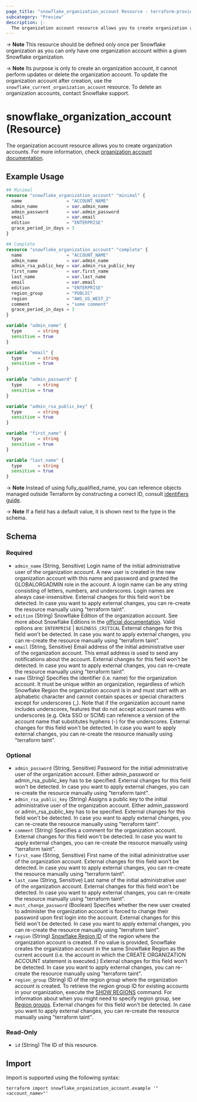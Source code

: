 ```yaml
---
page_title: "snowflake_organization_account Resource - terraform-provider-snowflake"
subcategory: "Preview"
description: |-
  The organization account resource allows you to create organization accounts. For more information, check organization account documentation https://docs.snowflake.com/en/user-guide/organizations-manage-accounts.
---
```


-> **Note** This resource should be defined only once per Snowflake organization as you can only have one organization account within a given Snowflake organization.

-> **Note** Its purpose is only to create an organization account, it cannot perform updates or delete the organization account. To update the organization account after creation, use the `snowflake_current_organization_account` resource. To delete an organization accounts, contact Snowflake support.

# snowflake_organization_account (Resource)

The organization account resource allows you to create organization accounts. For more information, check [organization account documentation](https://docs.snowflake.com/en/user-guide/organizations-manage-accounts).

## Example Usage

```terraform
## Minimal
resource "snowflake_organization_account" "minimal" {
  name                 = "ACCOUNT_NAME"
  admin_name           = var.admin_name
  admin_password       = var.admin_password
  email                = var.email
  edition              = "ENTERPRISE"
  grace_period_in_days = 3
}

## Complete
resource "snowflake_organization_account" "complete" {
  name                 = "ACCOUNT_NAME"
  admin_name           = var.admin_name
  admin_rsa_public_key = var.admin_rsa_public_key
  first_name           = var.first_name
  last_name            = var.last_name
  email                = var.email
  edition              = "ENTERPRISE"
  region_group         = "PUBLIC"
  region               = "AWS_US_WEST_2"
  comment              = "some comment"
  grace_period_in_days = 3
}

variable "admin_name" {
  type      = string
  sensitive = true
}

variable "email" {
  type      = string
  sensitive = true
}

variable "admin_password" {
  type      = string
  sensitive = true
}

variable "admin_rsa_public_key" {
  type      = string
  sensitive = true
}

variable "first_name" {
  type      = string
  sensitive = true
}

variable "last_name" {
  type      = string
  sensitive = true
}
```
-> **Note** Instead of using fully_qualified_name, you can reference objects managed outside Terraform by constructing a correct ID, consult [identifiers guide](../guides/identifiers_rework_design_decisions#new-computed-fully-qualified-name-field-in-resources).
<!-- TODO(SNOW-1634854): include an example showing both methods-->

-> **Note** If a field has a default value, it is shown next to the type in the schema.

<!-- schema generated by tfplugindocs -->
## Schema

### Required

- `admin_name` (String, Sensitive) Login name of the initial administrative user of the organization account. A new user is created in the new organization account with this name and password and granted the GLOBALORGADMIN role in the account. A login name can be any string consisting of letters, numbers, and underscores. Login names are always case-insensitive. External changes for this field won't be detected. In case you want to apply external changes, you can re-create the resource manually using "terraform taint".
- `edition` (String) Snowflake Edition of the organization account. See more about Snowflake Editions in the [official documentation](https://docs.snowflake.com/en/user-guide/intro-editions). Valid options are: `ENTERPRISE` | `BUSINESS_CRITICAL` External changes for this field won't be detected. In case you want to apply external changes, you can re-create the resource manually using "terraform taint".
- `email` (String, Sensitive) Email address of the initial administrative user of the organization account. This email address is used to send any notifications about the account. External changes for this field won't be detected. In case you want to apply external changes, you can re-create the resource manually using "terraform taint".
- `name` (String) Specifies the identifier (i.e. name) for the organization account. It must be unique within an organization, regardless of which Snowflake Region the organization account is in and must start with an alphabetic character and cannot contain spaces or special characters except for underscores (_). Note that if the organization account name includes underscores, features that do not accept account names with underscores (e.g. Okta SSO or SCIM) can reference a version of the account name that substitutes hyphens (-) for the underscores. External changes for this field won't be detected. In case you want to apply external changes, you can re-create the resource manually using "terraform taint".

### Optional

- `admin_password` (String, Sensitive) Password for the initial administrative user of the organization account. Either admin_password or admin_rsa_public_key has to be specified. External changes for this field won't be detected. In case you want to apply external changes, you can re-create the resource manually using "terraform taint".
- `admin_rsa_public_key` (String) Assigns a public key to the initial administrative user of the organization account. Either admin_password or admin_rsa_public_key has to be specified. External changes for this field won't be detected. In case you want to apply external changes, you can re-create the resource manually using "terraform taint".
- `comment` (String) Specifies a comment for the organization account. External changes for this field won't be detected. In case you want to apply external changes, you can re-create the resource manually using "terraform taint".
- `first_name` (String, Sensitive) First name of the initial administrative user of the organization account. External changes for this field won't be detected. In case you want to apply external changes, you can re-create the resource manually using "terraform taint".
- `last_name` (String, Sensitive) Last name of the initial administrative user of the organization account. External changes for this field won't be detected. In case you want to apply external changes, you can re-create the resource manually using "terraform taint".
- `must_change_password` (Boolean) Specifies whether the new user created to administer the organization account is forced to change their password upon first login into the account. External changes for this field won't be detected. In case you want to apply external changes, you can re-create the resource manually using "terraform taint".
- `region` (String) [Snowflake Region ID](https://docs.snowflake.com/en/user-guide/admin-account-identifier#region-ids) of the region where the organization account is created. If no value is provided, Snowflake creates the organization account in the same Snowflake Region as the current account (i.e. the account in which the CREATE ORGANIZATION ACCOUNT statement is executed.) External changes for this field won't be detected. In case you want to apply external changes, you can re-create the resource manually using "terraform taint".
- `region_group` (String) ID of the region group where the organization account is created. To retrieve the region group ID for existing accounts in your organization, execute the [SHOW REGIONS](https://docs.snowflake.com/en/sql-reference/sql/show-regions) command. For information about when you might need to specify region group, see [Region groups](https://docs.snowflake.com/en/user-guide/admin-account-identifier.html#label-region-groups). External changes for this field won't be detected. In case you want to apply external changes, you can re-create the resource manually using "terraform taint".

### Read-Only

- `id` (String) The ID of this resource.

## Import

Import is supported using the following syntax:

```shell
terraform import snowflake_organization_account.example '"<account_name>"'
```
